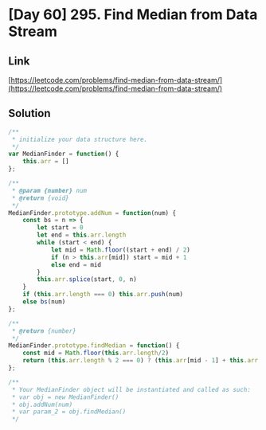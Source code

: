 # [Day 60] 295. Find Median from Data Stream

<a name="7sN5r"></a>
## Link
[https://leetcode.com/problems/find-median-from-data-stream/](https://leetcode.com/problems/find-median-from-data-stream/)
<a name="xNoPu"></a>
## Solution
```javascript
/**
 * initialize your data structure here.
 */
var MedianFinder = function() {
    this.arr = []
};

/** 
 * @param {number} num
 * @return {void}
 */
MedianFinder.prototype.addNum = function(num) {
    const bs = n => {
        let start = 0
        let end = this.arr.length
        while (start < end) {
            let mid = Math.floor((start + end) / 2)
            if (n > this.arr[mid]) start = mid + 1
            else end = mid
        }
        this.arr.splice(start, 0, n)
    }
    if (this.arr.length === 0) this.arr.push(num)
    else bs(num)
};

/**
 * @return {number}
 */
MedianFinder.prototype.findMedian = function() {
    const mid = Math.floor(this.arr.length/2)
    return (this.arr.length % 2 === 0) ? (this.arr[mid - 1] + this.arr[mid]) / 2 : this.arr[mid]
};

/** 
 * Your MedianFinder object will be instantiated and called as such:
 * var obj = new MedianFinder()
 * obj.addNum(num)
 * var param_2 = obj.findMedian()
 */
```
